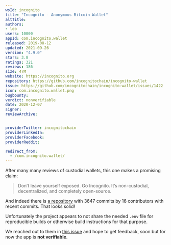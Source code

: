 ```yaml
---
wsId: incognito
title: "Incognito - Anonymous Bitcoin Wallet"
altTitle: 
authors:
- leo
users: 10000
appId: com.incognito.wallet
released: 2019-08-12
updated: 2021-09-26
version: "4.9.0"
stars: 3.8
ratings: 321
reviews: 186
size: 47M
website: https://incognito.org
repository: https://github.com/incognitochain/incognito-wallet
issue: https://github.com/incognitochain/incognito-wallet/issues/1422
icon: com.incognito.wallet.png
bugbounty: 
verdict: nonverifiable
date: 2020-12-07
signer: 
reviewArchive:


providerTwitter: incognitochain
providerLinkedIn: 
providerFacebook: 
providerReddit: 

redirect_from:
  - /com.incognito.wallet/
---
```



After many many reviews of custodial wallets, this one makes a promising claim:

> Don’t leave yourself exposed. Go Incognito. It’s non-custodial, decentralized,
  and completely open-source.

And indeed there is [a repository](https://github.com/incognitochain/incognito-wallet)
with 3647 commits by 16 contributors with recent commits. That looks solid!

Unfortunately the project appears to not share the needed `.env` file for
reproducible builds or otherwise build instructions for that purpose.

We reached out to them in
[this issue](https://github.com/incognitochain/incognito-wallet/issues/1422)
and hope to get feedback, soon but for now the app is **not verifiable**.
